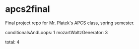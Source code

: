 # apcs2final
Final project repo for Mr. Platek's APCS class, spring semester.

conditionalsAndLoops: 1
mozartWaltzGenerator: 3

total: 4
